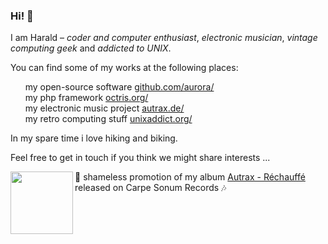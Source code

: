 ### Hi! 👋

I am Harald – *coder and computer enthusiast*, *electronic musician*, *vintage computing geek*
and *addicted to UNIX*.

You can find some of my works at the following places:

&nbsp;&nbsp;&nbsp;&nbsp;&nbsp;&nbsp;my open-source software [github.com/aurora/](https://github.com/aurora/)<br />
&nbsp;&nbsp;&nbsp;&nbsp;&nbsp;&nbsp;my php framework [octris.org/](https://www.octris.org/)<br />
&nbsp;&nbsp;&nbsp;&nbsp;&nbsp;&nbsp;my electronic music project [autrax.de/](https://www.autrax.de/)<br />
&nbsp;&nbsp;&nbsp;&nbsp;&nbsp;&nbsp;my retro computing stuff [unixaddict.org/](https://www.unixaddict.org)<br />

In my spare time i love hiking and biking.

Feel free to get in touch if you think we might share interests ... 


<img width="100" align="left" src="https://f4.bcbits.com/img/a0081159166_16.jpg" /> 🎵 shameless promotion of my album <a href="https://carpesonum.bandcamp.com/album/r-chauff">Autrax - Réchauffé</a> released on Carpe Sonum Records 🎶
